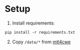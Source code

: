 # Setup

1. Install requirements:

```
pip install -r requirements.txt
```

2. Copy `/data/*` from [mtl4cwe](https://github.com/lgessler/mtl4cwe)
